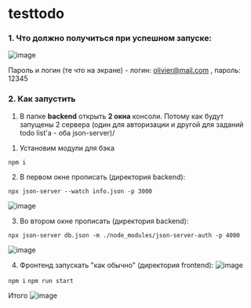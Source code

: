 # testtodo

### 1. Что должно получиться при успешном запуске:

![image](https://user-images.githubusercontent.com/64412561/206899632-f98f7e5a-7e2d-48ce-a713-a646d4c5cb95.png)

Пароль и логин (те что на экране) - логин: olivier@mail.com , пароль: 12345

### 2. Как запустить

1. В папке **backend** открыть **2 окна** консоли.
Потому как будут запущены 2 сервера (один для авторизации и другой для заданий todo list'a - оба json-server)/

1) Установим модули для бэка

```npm i```

2) В первом окне прописать (директория backend):

``` npx json-server --watch info.json -p 3000 ```

![image](https://user-images.githubusercontent.com/64412561/206899965-ff7b29ce-7582-4a56-ac1c-7167a4ce467f.png)


3) Во втором окне прописать (директория backend):

``` npx json-server db.json -m ./node_modules/json-server-auth -p 4000 ```

![image](https://user-images.githubusercontent.com/64412561/206899986-6f49a20b-4b4f-4680-84fb-de2a35c846b3.png)

4) Фронтенд запускать "как обычно" (директория frontend):
![image](https://user-images.githubusercontent.com/64412561/206899942-f84b3ada-b22b-4bbf-a59b-455d5a8ed0ad.png)

```npm i```
 ```npm run start```

Итого
![image](https://user-images.githubusercontent.com/64412561/206900036-4a1c59d4-12ae-4517-a974-a2e5150e72a0.png)
